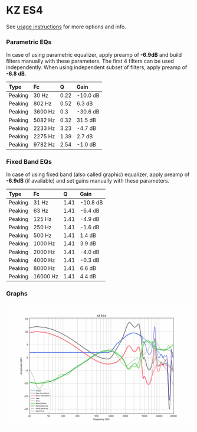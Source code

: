 # KZ ES4
See [usage instructions](https://github.com/jaakkopasanen/AutoEq#usage) for more options and info.

### Parametric EQs
In case of using parametric equalizer, apply preamp of **-6.9dB** and build filters manually
with these parameters. The first 4 filters can be used independently.
When using independent subset of filters, apply preamp of **-6.8 dB**.

| Type    | Fc      |    Q | Gain     |
|:--------|:--------|:-----|:---------|
| Peaking | 30 Hz   | 0.22 | -10.0 dB |
| Peaking | 802 Hz  | 0.52 | 6.3 dB   |
| Peaking | 3600 Hz | 0.3  | -30.6 dB |
| Peaking | 5082 Hz | 0.32 | 31.5 dB  |
| Peaking | 2233 Hz | 3.23 | -4.7 dB  |
| Peaking | 2275 Hz | 1.39 | 2.7 dB   |
| Peaking | 9782 Hz | 2.54 | -1.0 dB  |

### Fixed Band EQs
In case of using fixed band (also called graphic) equalizer, apply preamp of **-6.9dB**
(if available) and set gains manually with these parameters.

| Type    | Fc       |    Q | Gain     |
|:--------|:---------|:-----|:---------|
| Peaking | 31 Hz    | 1.41 | -10.8 dB |
| Peaking | 63 Hz    | 1.41 | -6.4 dB  |
| Peaking | 125 Hz   | 1.41 | -4.9 dB  |
| Peaking | 250 Hz   | 1.41 | -1.6 dB  |
| Peaking | 500 Hz   | 1.41 | 1.4 dB   |
| Peaking | 1000 Hz  | 1.41 | 3.9 dB   |
| Peaking | 2000 Hz  | 1.41 | -4.0 dB  |
| Peaking | 4000 Hz  | 1.41 | -0.3 dB  |
| Peaking | 8000 Hz  | 1.41 | 6.6 dB   |
| Peaking | 16000 Hz | 1.41 | 4.4 dB   |

### Graphs
![](./KZ%20ES4.png)
